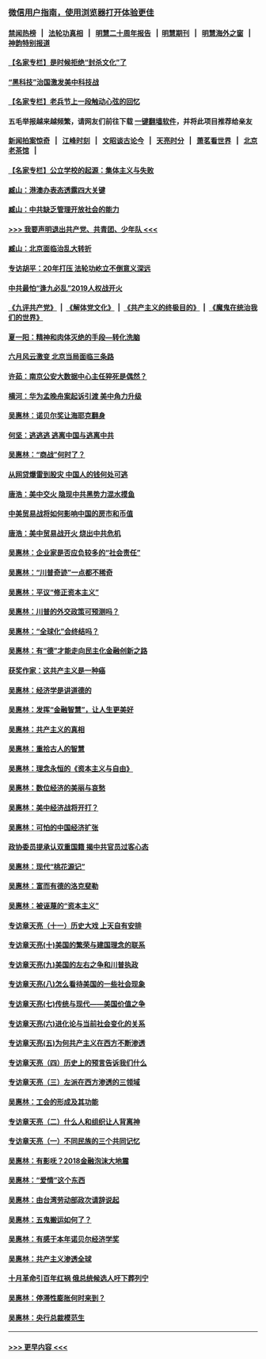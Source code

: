 ### [微信用户指南，使用浏览器打开体验更佳](https://github.com/gfw-breaker/banned-news1/blob/master/indexes/wechat-guide.md?t=0)
#### [禁闻热榜](热点新闻.md?t=0)  &nbsp;&nbsp;|&nbsp;&nbsp; [法轮功真相](https://github.com/gfw-breaker/truth/blob/master/README.md?t=0) &nbsp;&nbsp;|&nbsp;&nbsp; [明慧二十周年报告](https://github.com/gfw-breaker/mh-reports/blob/master/README.md?t=0) &nbsp;&nbsp;|&nbsp;&nbsp;[明慧期刊](https://github.com/gfw-breaker/mh-qikan) &nbsp;&nbsp;|&nbsp;&nbsp; [明慧海外之窗](https://github.com/gfw-breaker/mh-news/blob/master/README.md?t=0) &nbsp;&nbsp;|&nbsp;&nbsp; [神韵特别报道](https://github.com/gfw-breaker/mh-news/blob/master/shenyun.md?t=0)
#### [【名家专栏】是时候拒绝“封杀文化”了](../pages/nsc423/n11814093.md?t=02101133) 
#### [“黑科技”治国激发美中科技战](../pages/nsc423/n11638056.md?t=02101133) 
#### [【名家专栏】老兵节上一段触动心弦的回忆](../pages/nsc423/n11646016.md?t=02101133) 
#### 五毛举报越来越频繁，请网友们前往下载 [一键翻墙软件](https://github.com/gfw-breaker/ssr-accounts)，并将此项目推荐给亲友
#### [新闻拍案惊奇](https://github.com/gfw-breaker/banned-news1/blob/master/pages/link4.md) &nbsp;&nbsp;|&nbsp;&nbsp; [江峰时刻](https://github.com/gfw-breaker/banned-news1/blob/master/pages/link4.md) &nbsp;&nbsp;|&nbsp;&nbsp; [文昭谈古论今](https://github.com/gfw-breaker/banned-news1/blob/master/pages/link4.md) &nbsp;&nbsp;|&nbsp;&nbsp; [天亮时分](https://github.com/gfw-breaker/banned-news1/blob/master/pages/link4.md) &nbsp;&nbsp;|&nbsp;&nbsp; [萧茗看世界](https://github.com/gfw-breaker/banned-news1/blob/master/pages/link4.md) &nbsp;&nbsp;|&nbsp;&nbsp; [北京老茶馆](https://github.com/gfw-breaker/banned-news1/blob/master/pages/link4.md) &nbsp;&nbsp;|&nbsp;&nbsp; 
#### [【名家专栏】公立学校的起源：集体主义与失败](../pages/nsc423/n11601833.md?t=02101133) 
#### [臧山：港澳办表态透露四大关键](../pages/nsc423/n11421628.md?t=02101133) 
#### [臧山：中共缺乏管理开放社会的能力](../pages/nsc423/n11407457.md?t=02101133) 
#### [>>> 我要声明退出共产党、共青团、少年队 <<<](https://github.com/begood0513/goodnews/blob/master/quit/letter.md) 
#### [臧山：北京面临治乱大转折](../pages/nsc423/n11406895.md?t=02101133) 
#### [专访胡平：20年打压 法轮功屹立不倒意义深远](../pages/nsc423/n11398800.md?t=02101133) 
#### [中共最怕“逢九必乱”2019人权战开火](../pages/nsc423/n11385248.md?t=02101133) 
#### [《九评共产党》](https://github.com/begood0513/9ping.md/blob/master/README.md) &nbsp;|&nbsp; [《解体党文化》](../../../../jtdwh.md/blob/master/README.md)  &nbsp;|&nbsp; [《共产主义的终极目的》](../../../../gczydzjmd.md/blob/master/README.md) &nbsp;|&nbsp; [《魔鬼在统治我们的世界》](../../../../mgztzwmdsj.md/blob/master/README.md) 
#### [夏一阳：精神和肉体灭绝的手段—转化洗脑](../pages/nsc423/n11368250.md?t=02101133) 
#### [六月风云激变 北京当局面临三条路](../pages/nsc423/n11313668.md?t=02101133) 
#### [许茹：南京公安大数据中心主任猝死是偶然？](../pages/nsc423/n11064744.md?t=02101133) 
#### [横河：华为孟晚舟案起诉引渡 美中角力升级](../pages/nsc423/n11027230.md?t=02101133) 
#### [吴惠林：诺贝尔奖让海耶克翻身](../pages/nsc423/n10890049.md?t=02101133) 
#### [何坚：逃逃逃 逃离中国与逃离中共](../pages/nsc423/n10592891.md?t=02101133) 
#### [吴惠林：“商战”何时了？](../pages/nsc423/n10573558.md?t=02101133) 
#### [从网贷爆雷到股灾 中国人的钱何处可逃](../pages/nsc423/n10572800.md?t=02101133) 
#### [唐浩：美中交火 隐现中共黑势力混水摸鱼](../pages/nsc423/n10544040.md?t=02101133) 
#### [中美贸易战将如何影响中国的房市和币值](../pages/nsc423/n10543697.md?t=02101133) 
#### [唐浩：美中贸易战开火 烧出中共危机](../pages/nsc423/n10540126.md?t=02101133) 
#### [吴惠林：企业家是否应负较多的“社会责任”](../pages/nsc423/n10535022.md?t=02101133) 
#### [吴惠林：“川普奇迹”一点都不稀奇](../pages/nsc423/n10512808.md?t=02101133) 
#### [吴惠林：平议“修正资本主义”](../pages/nsc423/n10495724.md?t=02101133) 
#### [吴惠林：川普的外交政策可预测吗？](../pages/nsc423/n10462387.md?t=02101133) 
#### [吴惠林：“全球化”会终结吗？](../pages/nsc423/n10452838.md?t=02101133) 
#### [吴惠林：有“德”才能走向民主化金融创新之路](../pages/nsc423/n10432292.md?t=02101133) 
#### [获奖作家：这共产主义是一种癌](../pages/nsc423/n10431541.md?t=02101133) 
#### [吴惠林：经济学是讲道德的](../pages/nsc423/n10398014.md?t=02101133) 
#### [吴惠林：发挥“金融智慧”，让人生更美好](../pages/nsc423/n10375019.md?t=02101133) 
#### [吴惠林：共产主义的真相](../pages/nsc423/n10351394.md?t=02101133) 
#### [吴惠林：重拾古人的智慧](../pages/nsc423/n10337691.md?t=02101133) 
#### [吴惠林：理念永恒的《资本主义与自由》](../pages/nsc423/n10316274.md?t=02101133) 
#### [吴惠林：数位经济的美丽与哀愁](../pages/nsc423/n10292946.md?t=02101133) 
#### [吴惠林：美中经济战将开打？](../pages/nsc423/n10258825.md?t=02101133) 
#### [吴惠林：可怕的中国经济扩张](../pages/nsc423/n10219147.md?t=02101133) 
#### [政协委员提承认双重国籍 揭中共官员过客心态](../pages/nsc423/n10208809.md?t=02101133) 
#### [吴惠林：现代“桃花源记”](../pages/nsc423/n10185234.md?t=02101133) 
#### [吴惠林：富而有德的洛克斐勒](../pages/nsc423/n10142264.md?t=02101133) 
#### [吴惠林：被诬蔑的“资本主义”](../pages/nsc423/n10124816.md?t=02101133) 
#### [专访章天亮（十一）历史大戏 上天自有安排](../pages/nsc423/n10094905.md?t=02101133) 
#### [专访章天亮(十)美国的繁荣与建国理念的联系](../pages/nsc423/n10094899.md?t=02101133) 
#### [专访章天亮(九)美国的左右之争和川普执政](../pages/nsc423/n10094889.md?t=02101133) 
#### [专访章天亮(八)怎么看待美国的一些社会现象](../pages/nsc423/n10094857.md?t=02101133) 
#### [专访章天亮(七)传统与现代——美国价值之争](../pages/nsc423/n10093140.md?t=02101133) 
#### [专访章天亮(六)进化论与当前社会变化的关系](../pages/nsc423/n10092036.md?t=02101133) 
#### [专访章天亮(五)为何共产主义在西方不断渗透](../pages/nsc423/n10083620.md?t=02101133) 
#### [专访章天亮（四）历史上的预言告诉我们什么](../pages/nsc423/n10083606.md?t=02101133) 
#### [专访章天亮（三）左派在西方渗透的三领域](../pages/nsc423/n10081115.md?t=02101133) 
#### [吴惠林：工会的形成及其功能](../pages/nsc423/n10080633.md?t=02101133) 
#### [专访章天亮（二）什么人和组织让人背离神](../pages/nsc423/n10076637.md?t=02101133) 
#### [专访章天亮（一）不同民族的三个共同记忆](../pages/nsc423/n10074188.md?t=02101133) 
#### [吴惠林：有影呒？2018金融泡沫大地震](../pages/nsc423/n10040534.md?t=02101133) 
#### [吴惠林：“爱情”这个东西](../pages/nsc423/n10019423.md?t=02101133) 
#### [吴惠林：由台湾劳动部政次请辞说起](../pages/nsc423/n9979679.md?t=02101133) 
#### [吴惠林：五鬼搬运如何了？](../pages/nsc423/n9925338.md?t=02101133) 
#### [吴惠林：有感于本年诺贝尔经济学奖](../pages/nsc423/n9871883.md?t=02101133) 
#### [吴惠林：共产主义渗透全球](../pages/nsc423/n9812748.md?t=02101133) 
#### [十月革命引百年红祸 俄总统候选人吁下葬列宁](../pages/nsc423/n9810182.md?t=02101133) 
#### [吴惠林：停滞性膨胀何时来到？](../pages/nsc423/n9764136.md?t=02101133) 
#### [吴惠林：央行总裁模范生](../pages/nsc423/n9728134.md?t=02101133) 

----
#### [ >>> 更早内容 <<< ](../indexes/nsc423-earlier.md)
